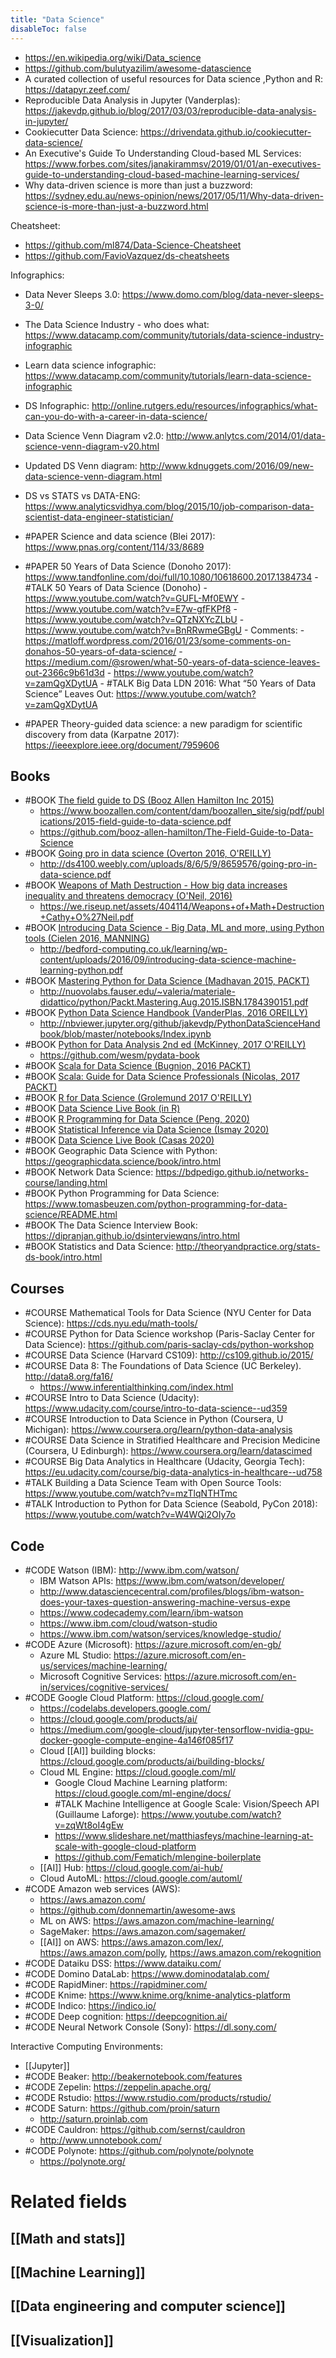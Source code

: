 ```yaml
---
title: "Data Science"
disableToc: false 
---
```


- https://en.wikipedia.org/wiki/Data_science
- https://github.com/bulutyazilim/awesome-datascience
- A curated collection of useful resources for Data science ,Python and R: https://datapyr.zeef.com/
- Reproducible Data Analysis in Jupyter (Vanderplas): https://jakevdp.github.io/blog/2017/03/03/reproducible-data-analysis-in-jupyter/
- Cookiecutter Data Science: https://drivendata.github.io/cookiecutter-data-science/
- An Executive's Guide To Understanding Cloud-based ML Services: https://www.forbes.com/sites/janakirammsv/2019/01/01/an-executives-guide-to-understanding-cloud-based-machine-learning-services/
- Why data-driven science is more than just a buzzword: https://sydney.edu.au/news-opinion/news/2017/05/11/Why-data-driven-science-is-more-than-just-a-buzzword.html

Cheatsheet:
- https://github.com/ml874/Data-Science-Cheatsheet
- https://github.com/FavioVazquez/ds-cheatsheets

Infographics:
- Data Never Sleeps 3.0: https://www.domo.com/blog/data-never-sleeps-3-0/
- The Data Science Industry - who does what: https://www.datacamp.com/community/tutorials/data-science-industry-infographic
- Learn data science infographic: https://www.datacamp.com/community/tutorials/learn-data-science-infographic
- DS Infographic: http://online.rutgers.edu/resources/infographics/what-can-you-do-with-a-career-in-data-science/
- Data Science Venn Diagram v2.0: http://www.anlytcs.com/2014/01/data-science-venn-diagram-v20.html
- Updated DS Venn diagram: http://www.kdnuggets.com/2016/09/new-data-science-venn-diagram.html
- DS vs STATS vs DATA-ENG: https://www.analyticsvidhya.com/blog/2015/10/job-comparison-data-scientist-data-engineer-statistician/

- #PAPER Science and data science (Blei 2017): https://www.pnas.org/content/114/33/8689
- #PAPER 50 Years of Data Science (Donoho 2017): https://www.tandfonline.com/doi/full/10.1080/10618600.2017.1384734
		- #TALK 50 Years of Data Science (Donoho)
			- https://www.youtube.com/watch?v=GUFL-Mf0EWY
			- https://www.youtube.com/watch?v=E7w-gfFKPf8
			- https://www.youtube.com/watch?v=QTzNXYcZLbU
			- https://www.youtube.com/watch?v=BnRRwmeGBgU
		- Comments: 
			- https://matloff.wordpress.com/2016/01/23/some-comments-on-donahos-50-years-of-data-science/
			- https://medium.com/@srowen/what-50-years-of-data-science-leaves-out-2366c9b61d3d
			- https://www.youtube.com/watch?v=zamQgXDytUA
			- #TALK Big Data LDN 2016: What “50 Years of Data Science” Leaves Out: https://www.youtube.com/watch?v=zamQgXDytUA
- #PAPER Theory-guided data science: a new paradigm for scientific discovery from data (Karpatne 2017): https://ieeexplore.ieee.org/document/7959606


## Books
- #BOOK [The field guide to DS (Booz Allen Hamilton Inc 2015)](https://www.boozallen.com/s/insight/publication/field-guide-to-data-science.html)
	- https://www.boozallen.com/content/dam/boozallen_site/sig/pdf/publications/2015-field-guide-to-data-science.pdf
	- https://github.com/booz-allen-hamilton/The-Field-Guide-to-Data-Science
- #BOOK [Going pro in data science (Overton 2016, O'REILLY)](https://www.oreilly.com/library/view/going-pro-in/9781492048534/)
	- http://ds4100.weebly.com/uploads/8/6/5/9/8659576/going-pro-in-data-science.pdf
- #BOOK [Weapons of Math Destruction - How big data increases inequality and threatens democracy (O'Neil, 2016)](https://weaponsofmathdestructionbook.com/)
	- https://we.riseup.net/assets/404114/Weapons+of+Math+Destruction+Cathy+O%27Neil.pdf
- #BOOK [Introducing Data Science - Big Data, ML and more, using Python tools (Cielen 2016, MANNING)](https://www.manning.com/books/introducing-data-science)
	- http://bedford-computing.co.uk/learning/wp-content/uploads/2016/09/introducing-data-science-machine-learning-python.pdf
- #BOOK [Mastering Python for Data Science (Madhavan 2015, PACKT)](https://www.packtpub.com/big-data-and-business-intelligence/mastering-python-data-science)
	- http://nuovolabs.fauser.edu/~valeria/materiale-didattico/python/Packt.Mastering.Aug.2015.ISBN.1784390151.pdf
- #BOOK [Python Data Science Handbook (VanderPlas, 2016 OREILLY)](https://jakevdp.github.io/PythonDataScienceHandbook/)
	-  http://nbviewer.jupyter.org/github/jakevdp/PythonDataScienceHandbook/blob/master/notebooks/Index.ipynb
- #BOOK [Python for Data Analysis 2nd ed (McKinney, 2017 O'REILLY)](http://wesmckinney.com/pages/book.html)
	-  https://github.com/wesm/pydata-book
- #BOOK [Scala for Data Science (Bugnion, 2016 PACKT)](https://www.packtpub.com/big-data-and-business-intelligence/scala-data-science)
- #BOOK [Scala: Guide for Data Science Professionals (Nicolas, 2017 PACKT)](http://shop.oreilly.com/product/9781787282858.do)
- #BOOK [R for Data Science (Grolemund 2017 O'REILLY)](http://r4ds.had.co.nz/)
- #BOOK [Data Science Live Book (in R)](https://livebook.datascienceheroes.com/)
- #BOOK [R Programming for Data Science (Peng, 2020)](https://bookdown.org/rdpeng/rprogdatascience/)
- #BOOK [Statistical Inference via Data Science (Ismay 2020)](https://moderndive.com/)
- #BOOK [Data Science Live Book (Casas 2020)](https://livebook.datascienceheroes.com/)
- #BOOK Geographic Data Science with Python: https://geographicdata.science/book/intro.html
- #BOOK Network Data Science: https://bdpedigo.github.io/networks-course/landing.html
- #BOOK Python Programming for Data Science: https://www.tomasbeuzen.com/python-programming-for-data-science/README.html
- #BOOK The Data Science Interview Book: https://dipranjan.github.io/dsinterviewqns/intro.html
- #BOOK Statistics and Data Science: http://theoryandpractice.org/stats-ds-book/intro.html


## Courses
- #COURSE Mathematical Tools for Data Science (NYU Center for Data Science): https://cds.nyu.edu/math-tools/
- #COURSE Python for Data Science workshop (Paris-Saclay Center for Data Science): https://github.com/paris-saclay-cds/python-workshop
- #COURSE Data Science (Harvard CS109): http://cs109.github.io/2015/
- #COURSE Data 8: The Foundations of Data Science (UC Berkeley). http://data8.org/fa16/
	-  https://www.inferentialthinking.com/index.html
- #COURSE Intro to Data Science (Udacity): https://www.udacity.com/course/intro-to-data-science--ud359
- #COURSE Introduction to Data Science in Python (Coursera, U Michigan): https://www.coursera.org/learn/python-data-analysis
- #COURSE Data Science in Stratified Healthcare and Precision Medicine (Coursera, U Edinburgh): https://www.coursera.org/learn/datascimed
- #COURSE Big Data Analytics in Healthcare (Udacity, Georgia Tech): https://eu.udacity.com/course/big-data-analytics-in-healthcare--ud758
- #TALK Building a Data Science Team with Open Source Tools: https://www.youtube.com/watch?v=mzTlqNTHTmc
- #TALK Introduction to Python for Data Science (Seabold, PyCon 2018): https://www.youtube.com/watch?v=W4WQi2OIy7o

## Code
- #CODE Watson (IBM): http://www.ibm.com/watson/
	- IBM Watson APIs: https://www.ibm.com/watson/developer/
	- http://www.datasciencecentral.com/profiles/blogs/ibm-watson-does-your-taxes-question-answering-machine-versus-expe
	- https://www.codecademy.com/learn/ibm-watson
	- https://www.ibm.com/cloud/watson-studio
	- https://www.ibm.com/watson/services/knowledge-studio/
- #CODE Azure (Microsoft): https://azure.microsoft.com/en-gb/
	- Azure ML Studio: https://azure.microsoft.com/en-us/services/machine-learning/
	- Microsoft Cognitive Services: https://azure.microsoft.com/en-in/services/cognitive-services/
- #CODE Google Cloud Platform: https://cloud.google.com/
	- https://codelabs.developers.google.com/
	- https://cloud.google.com/products/ai/
	- https://medium.com/google-cloud/jupyter-tensorflow-nvidia-gpu-docker-google-compute-engine-4a146f085f17
	- Cloud [[AI]] building blocks: https://cloud.google.com/products/ai/building-blocks/
	- Cloud ML Engine: https://cloud.google.com/ml/
		- Google Cloud Machine Learning platform: https://cloud.google.com/ml-engine/docs/
		- #TALK Machine Intelligence at Google Scale: Vision/Speech API (Guillaume Laforge): https://www.youtube.com/watch?v=zqWt8oI4gEw
		- https://www.slideshare.net/matthiasfeys/machine-learning-at-scale-with-google-cloud-platform
		- https://github.com/Fematich/mlengine-boilerplate
	- [[AI]] Hub: https://cloud.google.com/ai-hub/
	- Cloud AutoML: https://cloud.google.com/automl/
- #CODE Amazon web services (AWS): 
	- https://aws.amazon.com/
	- https://github.com/donnemartin/awesome-aws
	- ML on AWS: https://aws.amazon.com/machine-learning/
	- SageMaker: https://aws.amazon.com/sagemaker/
	- [[AI]] on AWS: https://aws.amazon.com/lex/, https://aws.amazon.com/polly, https://aws.amazon.com/rekognition
- #CODE Dataiku DSS: https://www.dataiku.com/
- #CODE Domino DataLab: https://www.dominodatalab.com/
- #CODE RapidMiner: https://rapidminer.com/
- #CODE Knime: https://www.knime.org/knime-analytics-platform
- #CODE Indico: https://indico.io/
- #CODE Deep cognition: https://deepcognition.ai/
- #CODE Neural Network Console (Sony): https://dl.sony.com/

Interactive Computing Environments:
- [[Jupyter]]
- #CODE Beaker: http://beakernotebook.com/features
- #CODE Zepelin: https://zeppelin.apache.org/
- #CODE Rstudio: https://www.rstudio.com/products/rstudio/
- #CODE Saturn: https://github.com/proin/saturn
	- http://saturn.proinlab.com
- #CODE Cauldron: https://github.com/sernst/cauldron
	- http://www.unnotebook.com/
- #CODE Polynote: https://github.com/polynote/polynote
	- https://polynote.org/


# Related fields

## [[Math and stats]]

## [[Machine Learning]]

## [[Data engineering and computer science]]

## [[Visualization]]
